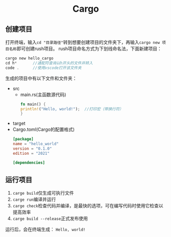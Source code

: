 # <center>Cargo</center>
## 创建项目
打开终端，输入`cd "目录路径"`转到想要创建项目的文件夹下，再输入`cargo new 项目名称`即可创建rush项目。
rush项目命名方式为下划线命名法，下面新建项目：
```c
cargo new hello_cargo
cd h*       //通配符查询以h开头的文件并转入
code .      //使用vscode打开该文件夹
```
生成的项目中有以下文件和文件夹：
+ src
  - main.rs(主函数源代码)
    ```rust
    fn main() {
    println!("Hello, world!");  //打印宏（带换行符）
    }
    ```
+ target
+ Cargo.toml(Cargo的配置格式)
  ```toml
  [package]
  name = "hello_world"
  version = "0.1.0"
  edition = "2021"

  [dependencies]
  ```
## 运行项目
1. `carge build`仅生成可执行文件
2. `carge run`编译并运行
3. `carge check`检查代码并编译，是最快的选项，可在编写代码时使用它检查以提高效率
4. `carge build --release`正式发布使用  

运行后，会在终端生成：
`Hello, world!`